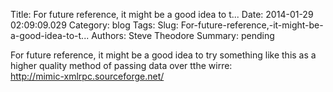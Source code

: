 Title: For future reference, it might be a good idea to t...
Date: 2014-01-29 02:09:09.029
Category: blog
Tags: 
Slug: For-future-reference,-it-might-be-a-good-idea-to-t...
Authors: Steve Theodore
Summary: pending

For future reference, it might be a good idea to try something like this as a
higher quality method of passing data over tthe wirre:  
http://mimic-xmlrpc.sourceforge.net/



